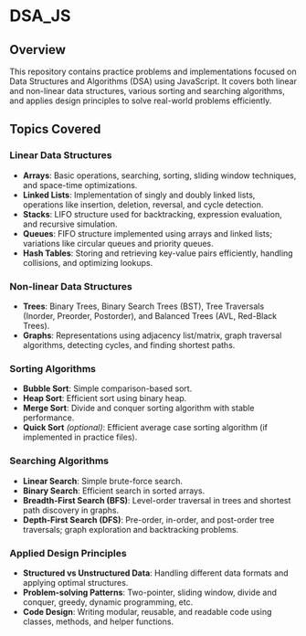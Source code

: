 # DSA_JS

## Overview

This repository contains practice problems and implementations focused on Data Structures and Algorithms (DSA) using JavaScript. It covers both linear and non-linear data structures, various sorting and searching algorithms, and applies design principles to solve real-world problems efficiently.

## Topics Covered

### Linear Data Structures

- **Arrays**: Basic operations, searching, sorting, sliding window techniques, and space-time optimizations.
- **Linked Lists**: Implementation of singly and doubly linked lists, operations like insertion, deletion, reversal, and cycle detection.
- **Stacks**: LIFO structure used for backtracking, expression evaluation, and recursive simulation.
- **Queues**: FIFO structure implemented using arrays and linked lists; variations like circular queues and priority queues.
- **Hash Tables**: Storing and retrieving key-value pairs efficiently, handling collisions, and optimizing lookups.

### Non-linear Data Structures

- **Trees**: Binary Trees, Binary Search Trees (BST), Tree Traversals (Inorder, Preorder, Postorder), and Balanced Trees (AVL, Red-Black Trees).
- **Graphs**: Representations using adjacency list/matrix, graph traversal algorithms, detecting cycles, and finding shortest paths.

### Sorting Algorithms

- **Bubble Sort**: Simple comparison-based sort.
- **Heap Sort**: Efficient sort using binary heap.
- **Merge Sort**: Divide and conquer sorting algorithm with stable performance.
- **Quick Sort** *(optional)*: Efficient average case sorting algorithm (if implemented in practice files).

### Searching Algorithms

- **Linear Search**: Simple brute-force search.
- **Binary Search**: Efficient search in sorted arrays.
- **Breadth-First Search (BFS)**: Level-order traversal in trees and shortest path discovery in graphs.
- **Depth-First Search (DFS)**: Pre-order, in-order, and post-order tree traversals; graph exploration and backtracking problems.

### Applied Design Principles

- **Structured vs Unstructured Data**: Handling different data formats and applying optimal structures.
- **Problem-solving Patterns**: Two-pointer, sliding window, divide and conquer, greedy, dynamic programming, etc.
- **Code Design**: Writing modular, reusable, and readable code using classes, methods, and helper functions.

